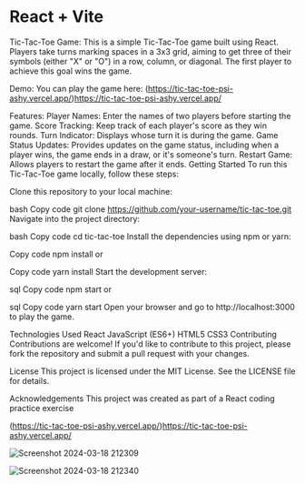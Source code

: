 # React + Vite
Tic-Tac-Toe Game:
This is a simple Tic-Tac-Toe game built using React. Players take turns marking spaces in a 3x3 grid, aiming to get three of their symbols (either "X" or "O") in a row, column, or diagonal. The first player to achieve this goal wins the game.

Demo:
You can play the game here: (https://tic-tac-toe-psi-ashy.vercel.app/)https://tic-tac-toe-psi-ashy.vercel.app/

Features:
Player Names: Enter the names of two players before starting the game.
Score Tracking: Keep track of each player's score as they win rounds.
Turn Indicator: Displays whose turn it is during the game.
Game Status Updates: Provides updates on the game status, including when a player wins, the game ends in a draw, or it's someone's turn.
Restart Game: Allows players to restart the game after it ends.
Getting Started
To run this Tic-Tac-Toe game locally, follow these steps:

Clone this repository to your local machine:

bash
Copy code
git clone https://github.com/your-username/tic-tac-toe.git
Navigate into the project directory:

bash
Copy code
cd tic-tac-toe
Install the dependencies using npm or yarn:

Copy code
npm install
or

Copy code
yarn install
Start the development server:

sql
Copy code
npm start
or

sql
Copy code
yarn start
Open your browser and go to http://localhost:3000 to play the game.

Technologies Used
React
JavaScript (ES6+)
HTML5
CSS3
Contributing
Contributions are welcome! If you'd like to contribute to this project, please fork the repository and submit a pull request with your changes.

License
This project is licensed under the MIT License. See the LICENSE file for details.

Acknowledgements
This project was created as part of a React coding practice exercise




(https://tic-tac-toe-psi-ashy.vercel.app/)https://tic-tac-toe-psi-ashy.vercel.app/

![Screenshot 2024-03-18 212309](https://github.com/kylead10/tic-tac-toe/assets/101107354/e75323ee-0e2a-4e3e-8ad3-414e46ddf807)

![Screenshot 2024-03-18 212340](https://github.com/kylead10/tic-tac-toe/assets/101107354/bae37141-c2a7-491b-8076-79d6b02a3c30)
